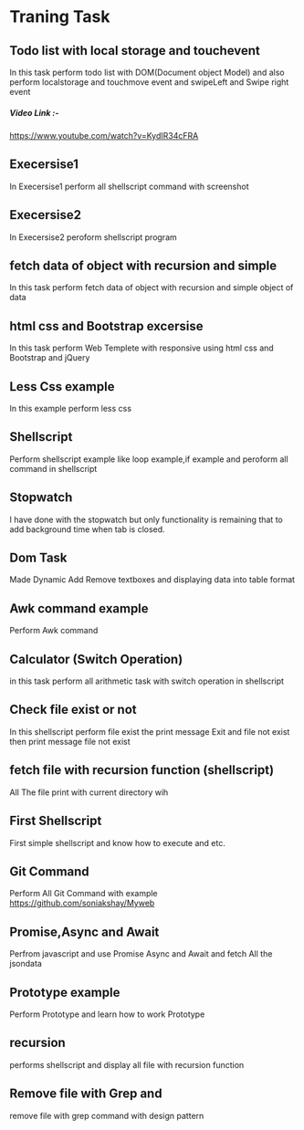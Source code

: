 # Traning Task




## Todo list with local storage and touchevent
In this task perform todo list with DOM(Document object Model) and also perform localstorage and touchmove event and swipeLeft and Swipe right event

##### Video Link :- 
<https://www.youtube.com/watch?v=KydIR34cFRA>

## Execersise1
In Execersise1 perform all shellscript 					command with screenshot

## Execersise2
In Execersise2 peroform shellscript program 


## fetch data of object with recursion and simple
In this task perform fetch data of object with recursion and simple object of data 

## html css and Bootstrap excersise
In this task perform Web Templete with responsive using html css  and Bootstrap and jQuery

## Less Css example
In this example perform less css 




## Shellscript
Perform  shellscript example like loop example,if example  and peroform all command in shellscript

## Stopwatch
I have done with the stopwatch but only functionality is remaining that to add background time when tab is closed.


##  Dom Task 
Made Dynamic Add Remove textboxes and displaying data into table format





## Awk command example

Perform Awk command 

## Calculator (Switch Operation)
in this task perform all arithmetic task with switch operation in shellscript

## Check file exist or not

In this shellscript perform file exist the print message Exit and file not exist then print message file not exist

## fetch file with recursion function (shellscript)
All The file print with current directory wih  

## First Shellscript
 First simple shellscript and know how to execute and etc.
 

## Git Command
Perform All Git Command with example
<https://github.com/soniakshay/Myweb>

##  Promise,Async and Await

Perfrom javascript  and use Promise Async and Await and fetch All the jsondata 


## Prototype example
Perform Prototype and learn how to work Prototype
  

## recursion
performs shellscript and display all file with recursion function



##  Remove file with Grep and
remove file with grep command with design pattern
